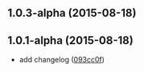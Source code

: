 <a name="1.0.3-alpha"></a>
## 1.0.3-alpha (2015-08-18)




<a name="1.0.1-alpha"></a>
## 1.0.1-alpha (2015-08-18)

* add changelog ([093cc0f](https://github.com/kvnneff/bloxparty-server/commit/093cc0f))
